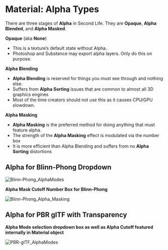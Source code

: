 # Material: Alpha Types

There are three stages of **Alpha** in Second Life. They are **Opaque**, **Alpha Blended**, and **Alpha Masked**.

**Opaque** (aka **None**)
- This is a texture’s default state without Alpha.
- Photoshop and Substance may export alpha layers. Only do this on purpose.
  
**Alpha Blending**
- **Alpha Blending** is reserved for things you must see through and nothing else.
- Suffers from **Alpha Sorting** issues that are common to almost all 3D graphics engines
- Most of the time creators should not use this as it causes CPU/GPU slowdown.
  
**Alpha Masking**
- **Alpha Masking** is the preferred method for doing anything that must feature alpha.
- The strength of the **Alpha Masking** effect is modulated via the number box 
- It is more efficient than Alpha Blending and suffers from no **Alpha Sorting** distortions

## **Alpha for Blinn-Phong Dropdown**

![Blinn-Phong_AlphaModes](https://github.com/tobiasthemole/content-dev/assets/137837207/9a4d4fb0-c0da-4a6d-9475-1ecdbadd7532)

**Alpha Mask Cutoff Number Box for Blinn-Phong**

![Blinn-Phong_Alpha_Masking](https://github.com/tobiasthemole/content-dev/assets/137837207/8771af91-c9e8-4617-b84b-fe296d95cbbe)

## **Alpha for PBR glTF with Transparency**
**Alpha Mode selection dropdown box as well as Alpha Cutoff featured internally in Material object**

![PBR-glTF_AlphaModes](https://github.com/tobiasthemole/content-dev/assets/137837207/3d035332-9196-4aa1-afc2-e86f09066c27)
